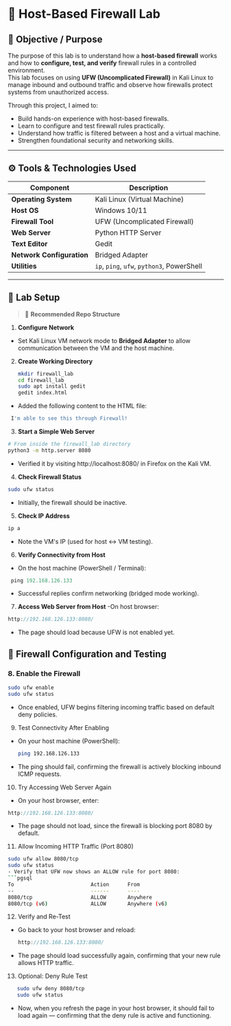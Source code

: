 # 🧱 Host-Based Firewall Lab

## 🧭 Objective / Purpose
The purpose of this lab is to understand how a **host-based firewall** works and how to **configure, test, and verify** firewall rules in a controlled environment.  
This lab focuses on using **UFW (Uncomplicated Firewall)** in Kali Linux to manage inbound and outbound traffic and observe how firewalls protect systems from unauthorized access.

Through this project, I aimed to:
- Build hands-on experience with host-based firewalls.  
- Learn to configure and test firewall rules practically.  
- Understand how traffic is filtered between a host and a virtual machine.  
- Strengthen foundational security and networking skills.

---

## ⚙️ Tools & Technologies Used

| Component | Description |
|------------|-------------|
| **Operating System** | Kali Linux (Virtual Machine) |
| **Host OS** | Windows 10/11 |
| **Firewall Tool** | UFW (Uncomplicated Firewall) |
| **Web Server** | Python HTTP Server |
| **Text Editor** | Gedit |
| **Network Configuration** | Bridged Adapter |
| **Utilities** | `ip`, `ping`, `ufw`, `python3`, PowerShell |

---

## 🧩 Lab Setup

> 📁 **Recommended Repo Structure**

1. **Configure Network**  
- Set Kali Linux VM network mode to **Bridged Adapter** to allow communication between the VM and the host machine.  

2. **Create Working Directory**
   ```bash
   mkdir firewall_lab
   cd firewall_lab
   sudo apt install gedit
   gedit index.html
   ```
 - Added the following content to the HTML file:
 ```bash
  I'm able to see this through Firewall!
 ```
3. **Start a Simple Web Server**
```bash
# From inside the firewall_lab directory
python3 -m http.server 8080
```
- Verified it by visiting http://localhost:8080/ in Firefox on the Kali VM.
4. **Check Firewall Status**
```bash
sudo ufw status
```
- Initially, the firewall should be inactive.
 5. **Check IP Address**
  ```bash
  ip a
  ```
  - Note the VM's IP (used for host ↔ VM testing).
6. **Verify Connectivity from Host**
 - On the host machine (PowerShell / Terminal):
```powershell
 ping 192.168.126.133
```
  - Successful replies confirm networking (bridged mode working).
  
7. **Access Web Server from Host**
    -On host browser:
```cpp
http://192.168.126.133:8080/
```
  - The page should load because UFW is not enabled yet.
    
## 🔐 Firewall Configuration and Testing

### 8. Enable the Firewall
```bash
sudo ufw enable
sudo ufw status
```
- Once enabled, UFW begins filtering incoming traffic based on default deny policies.
9. Test Connectivity After Enabling
  - On your host machine (PowerShell):
    ```bash
    ping 192.168.126.133
    ```
   - The ping should fail, confirming the firewall is actively blocking inbound ICMP requests.
10. Try Accessing Web Server Again
 -  On your host browser, enter:
   ```cpp
http://192.168.126.133:8080/
```
- The page should not load, since the firewall is blocking port 8080 by default.
11. Allow Incoming HTTP Traffic (Port 8080)
  ```bash
  sudo ufw allow 8080/tcp
  sudo ufw status
- Verify that UFW now shows an ALLOW rule for port 8080:
  ```pgsql
  To                         Action      From
  --                         ------      ----
  8080/tcp                   ALLOW       Anywhere
  8080/tcp (v6)              ALLOW       Anywhere (v6)
  ```
12. Verify and Re-Test
   - Go back to your host browser and reload:
      ```cpp
      http://192.168.126.133:8080/
  - The page should load successfully again, confirming that your new rule allows HTTP traffic.
13. Optional: Deny Rule Test
  ```bash
     sudo ufw deny 8080/tcp
     sudo ufw status
```
 - Now, when you refresh the page in your host browser, it should fail to load again — confirming that the deny rule is active and functioning.
   





